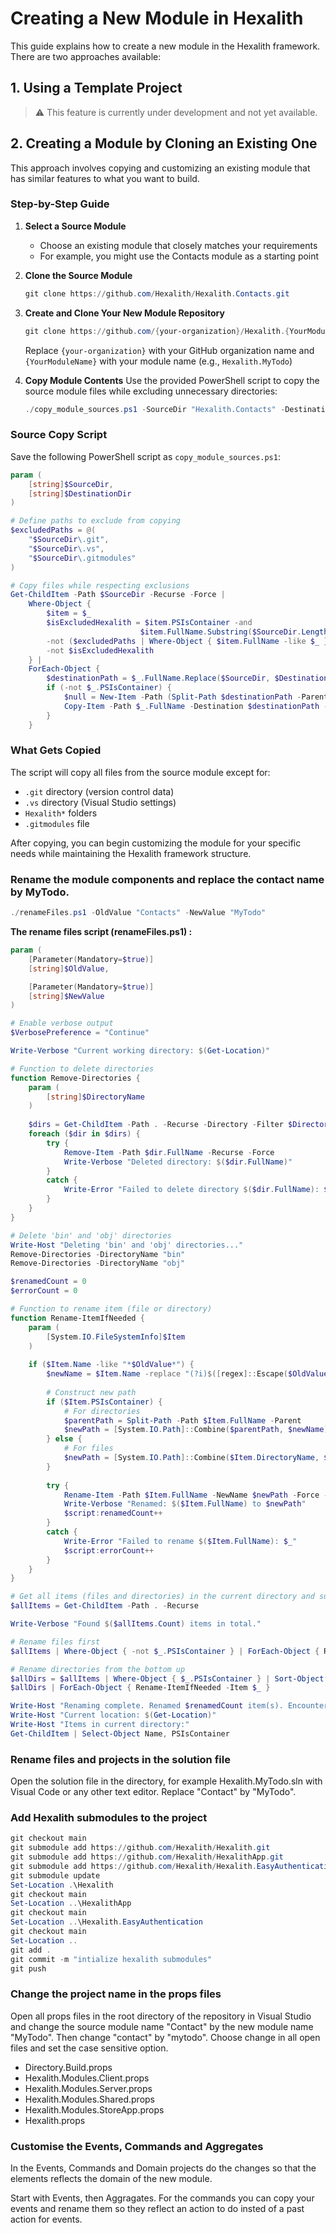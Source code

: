 # Creating a New Module in Hexalith

This guide explains how to create a new module in the Hexalith framework. There are two approaches available:

## 1. Using a Template Project

> ⚠️ This feature is currently under development and not yet available.

## 2. Creating a Module by Cloning an Existing One

This approach involves copying and customizing an existing module that has similar features to what you want to build.

### Step-by-Step Guide

1. **Select a Source Module**
   - Choose an existing module that closely matches your requirements
   - For example, you might use the Contacts module as a starting point

2. **Clone the Source Module**

   ```powershell
   git clone https://github.com/Hexalith/Hexalith.Contacts.git
   ```

3. **Create and Clone Your New Module Repository**

   ```powershell
   git clone https://github.com/{your-organization}/Hexalith.{YourModuleName}.git
   ```

   Replace `{your-organization}` with your GitHub organization name and `{YourModuleName}` with your module name (e.g., `Hexalith.MyTodo`)

4. **Copy Module Contents**
   Use the provided PowerShell script to copy the source module files while excluding unnecessary directories:

   ```powershell
   ./copy_module_sources.ps1 -SourceDir "Hexalith.Contacts" -DestinationDir "Hexalith.{YourModuleName}"
   ```

### Source Copy Script

Save the following PowerShell script as `copy_module_sources.ps1`:

```powershell
param (
    [string]$SourceDir,
    [string]$DestinationDir
)

# Define paths to exclude from copying
$excludedPaths = @(
    "$SourceDir\.git",
    "$SourceDir\.vs",
    "$SourceDir\.gitmodules"
)

# Copy files while respecting exclusions
Get-ChildItem -Path $SourceDir -Recurse -Force |
    Where-Object { 
        $item = $_
        $isExcludedHexalith = $item.PSIsContainer -and 
                             $item.FullName.Substring($SourceDir.Length).TrimStart('\').StartsWith('Hexalith')
        -not ($excludedPaths | Where-Object { $item.FullName -like $_ }) -and
        -not $isExcludedHexalith
    } |
    ForEach-Object {
        $destinationPath = $_.FullName.Replace($SourceDir, $DestinationDir)
        if (-not $_.PSIsContainer) {
            $null = New-Item -Path (Split-Path $destinationPath -Parent) -ItemType Directory -Force
            Copy-Item -Path $_.FullName -Destination $destinationPath -Force
        }
    }
```

### What Gets Copied

The script will copy all files from the source module except for:

- `.git` directory (version control data)
- `.vs` directory (Visual Studio settings)
- `Hexalith*` folders
- `.gitmodules` file

After copying, you can begin customizing the module for your specific needs while maintaining the Hexalith framework structure.

### Rename the module components and replace the contact name by MyTodo.

   ```powershell
   ./renameFiles.ps1 -OldValue "Contacts" -NewValue "MyTodo"
   ```

**The rename files script (renameFiles.ps1) :**

```powershell
param (
    [Parameter(Mandatory=$true)]
    [string]$OldValue,

    [Parameter(Mandatory=$true)]
    [string]$NewValue
)

# Enable verbose output
$VerbosePreference = "Continue"

Write-Verbose "Current working directory: $(Get-Location)"

# Function to delete directories
function Remove-Directories {
    param (
        [string]$DirectoryName
    )
    
    $dirs = Get-ChildItem -Path . -Recurse -Directory -Filter $DirectoryName
    foreach ($dir in $dirs) {
        try {
            Remove-Item -Path $dir.FullName -Recurse -Force
            Write-Verbose "Deleted directory: $($dir.FullName)"
        }
        catch {
            Write-Error "Failed to delete directory $($dir.FullName): $_"
        }
    }
}

# Delete 'bin' and 'obj' directories
Write-Host "Deleting 'bin' and 'obj' directories..."
Remove-Directories -DirectoryName "bin"
Remove-Directories -DirectoryName "obj"

$renamedCount = 0
$errorCount = 0

# Function to rename item (file or directory)
function Rename-ItemIfNeeded {
    param (
        [System.IO.FileSystemInfo]$Item
    )
    
    if ($Item.Name -like "*$OldValue*") {
        $newName = $Item.Name -replace "(?i)$([regex]::Escape($OldValue))", $NewValue
        
        # Construct new path
        if ($Item.PSIsContainer) {
            # For directories
            $parentPath = Split-Path -Path $Item.FullName -Parent
            $newPath = [System.IO.Path]::Combine($parentPath, $newName)
        } else {
            # For files
            $newPath = [System.IO.Path]::Combine($Item.DirectoryName, $newName)
        }
        
        try {
            Rename-Item -Path $Item.FullName -NewName $newPath -Force -ErrorAction Stop
            Write-Verbose "Renamed: $($Item.FullName) to $newPath"
            $script:renamedCount++
        }
        catch {
            Write-Error "Failed to rename $($Item.FullName): $_"
            $script:errorCount++
        }
    }
}

# Get all items (files and directories) in the current directory and subdirectories
$allItems = Get-ChildItem -Path . -Recurse

Write-Verbose "Found $($allItems.Count) items in total."

# Rename files first
$allItems | Where-Object { -not $_.PSIsContainer } | ForEach-Object { Rename-ItemIfNeeded -Item $_ }

# Rename directories from the bottom up
$allDirs = $allItems | Where-Object { $_.PSIsContainer } | Sort-Object -Property FullName -Descending
$allDirs | ForEach-Object { Rename-ItemIfNeeded -Item $_ }

Write-Host "Renaming complete. Renamed $renamedCount item(s). Encountered $errorCount error(s)."
Write-Host "Current location: $(Get-Location)"
Write-Host "Items in current directory:"
Get-ChildItem | Select-Object Name, PSIsContainer
```

### Rename files and projects in the solution file

Open the solution file in the directory, for example Hexalith.MyTodo.sln with Visual Code or any other text editor. Replace "Contact" by "MyTodo".

### Add Hexalith submodules to the project

```powershell
git checkout main
git submodule add https://github.com/Hexalith/Hexalith.git
git submodule add https://github.com/Hexalith/HexalithApp.git
git submodule add https://github.com/Hexalith/Hexalith.EasyAuthentication.git
git submodule update
Set-Location .\Hexalith
git checkout main
Set-Location ..\HexalithApp
git checkout main
Set-Location ..\Hexalith.EasyAuthentication
git checkout main
Set-Location ..
git add .
git commit -m "intialize hexalith submodules"
git push
```


### Change the project name in the props files

Open all props files in the root directory of the repository in Visual Studio and change the source module name "Contact" by the new module name "MyTodo". Then change "contact" by "mytodo". Choose change in all open files and set the case sensitive option.

- Directory.Build.props
- Hexalith.Modules.Client.props
- Hexalith.Modules.Server.props
- Hexalith.Modules.Shared.props
- Hexalith.Modules.StoreApp.props
- Hexalith.props
 

### Customise the Events, Commands and Aggregates

In the Events, Commands and Domain projects do the changes so that the elements reflects the domain of the new module.

Start with Events, then Aggragates. For the commands you can copy your events and rename them so they reflect an action to do insted of a past action for events.




